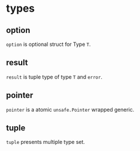 # types

## option

`option` is optional struct for Type `T`.

## result

`result` is tuple type of type `T` and `error`.

## pointer

`pointer` is a atomic `unsafe.Pointer` wrapped generic.

## tuple

`tuple` presents multiple type set.
